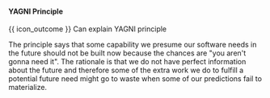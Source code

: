 <div id="title">

#### YAGNI Principle

</div>

<span id="prereqs"></span>

<span id="outcomes">{{ icon_outcome }} Can explain YAGNI principle</span>

<div id="body">

<tip-box type="definition">

<include src="../../common/definitions.md#def-yagni-principle" />

</tip-box>

The principle says that some capability we presume our software needs in the future should not be built now because the chances are "you aren't gonna need it". The rationale is that we do not have perfect information about the future and therefore some of the extra work we do to fulfill a potential future need might go to waste when some of our predictions fail to materialize.

</div>

<div id="extras">

<include src="resources.md" />

</div>